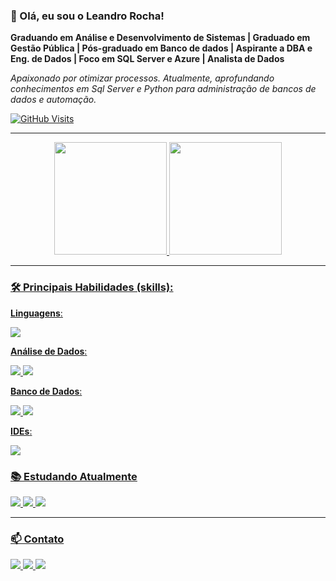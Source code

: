 

### 👋 Olá, eu sou o Leandro Rocha!
**Graduando em Análise e Desenvolvimento de Sistemas | Graduado em Gestão Pública | Pós-graduado em Banco de dados | Aspirante a DBA e Eng. de Dados | Foco em SQL Server e Azure | Analista de Dados**

*Apaixonado por otimizar processos. Atualmente, aprofundando conhecimentos em Sql Server e Python para administração de bancos de dados e automação.*

[![GitHub Visits](https://komarev.com/ghpvc/?username=Leandrorochagithub&color=000000&style=flat)](https://github.com/Leandrorochagithub)

---

<div align="center">
  <a href="https://github.com/Leandrorochagithub">
  <img height="180em" src="https://github-readme-stats.vercel.app/api?username=Leandrorochagithub&show_icons=true&theme=dark&include_all_commits=true&count_private=true&hide_title=true&bg_color=080808&text_color=ffffff&icon_color=f0dc82"/>
  <img height="180em" src="https://github-readme-stats.vercel.app/api/top-langs/?username=Leandrorochagithub&layout=compact&theme=dark&bg_color=080808&text_color=ffffff"/>
</div>

---

### 🛠️ Principais Habilidades (skills):

**Linguagens**:
<p>
  <img src="https://img.shields.io/badge/Python-3776AB?style=flat&logo=python&logoColor=white"/>
</p>

**Análise de Dados**:
<p>
  <img src="https://img.shields.io/badge/PowerBI-F2C811?style=flat&logo=powerbi&logoColor=black"/>
  <img src="https://img.shields.io/badge/Excel-217346?style=flat&logo=microsoftexcel&logoColor=white"/>
</p>

**Banco de Dados**:
<p>
  <img src="https://img.shields.io/badge/SQL_Server-CC2927?style=flat&logo=microsoftsqlserver&logoColor=white"/>
  <img src="https://img.shields.io/badge/MySQL-4479A1?style=flat&logo=mysql&logoColor=white"/>
</p>

**IDEs**:
<p>
  <img src="https://img.shields.io/badge/VS_Code-007ACC?style=flat&logo=visualstudiocode&logoColor=white"/>
</p>

### 📚 Estudando Atualmente
<p>
  <img src="https://img.shields.io/badge/Python-3776AB?style=flat&logo=python&logoColor=white"/>
  <img src="https://img.shields.io/badge/Azure-0078D4?style=flat&logo=microsoftazure&logoColor=white"/>
  <img src="https://img.shields.io/badge/MySQL-4479A1?style=flat&logo=mysql&logoColor=white"/>
</p>

---

### 📫 Contato

<p>
  <a href="https://www.instagram.com/leandro.rocha_/" target="_blank">
    <img src="https://img.shields.io/badge/-Instagram-E4405F?style=flat&logo=instagram&logoColor=white"/>
  </a>
  <a href="mailto:leandrodarochaferreira@gmail.com">
    <img src="https://img.shields.io/badge/-Gmail-EA4335?style=flat&logo=gmail&logoColor=white"/>
  </a>
  <a href="https://www.linkedin.com/in/leandro-r-8524b4160/" target="_blank">
    <img src="https://img.shields.io/badge/-LinkedIn-0A66C2?style=flat&logo=linkedin&logoColor=white"/>
  </a>
</p>
